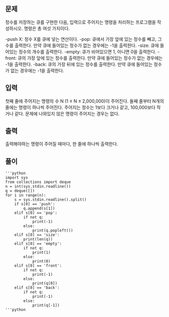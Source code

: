 ## 문제
정수를 저장하는 큐를 구현한 다음, 입력으로 주어지는 명령을 처리하는 프로그램을 작성하시오.
명령은 총 여섯 가지이다.

-push X: 정수 X를 큐에 넣는 연산이다.
-pop: 큐에서 가장 앞에 있는 정수를 빼고, 그 수를 출력한다. 만약 큐에 들어있는 정수가 없는 경우에는 -1을 출력한다.
-size: 큐에 들어있는 정수의 개수를 출력한다.
-empty: 큐가 비어있으면 1, 아니면 0을 출력한다.
-front: 큐의 가장 앞에 있는 정수를 출력한다. 만약 큐에 들어있는 정수가 없는 경우에는 -1을 출력한다.
-back: 큐의 가장 뒤에 있는 정수를 출력한다. 만약 큐에 들어있는 정수가 없는 경우에는 -1을 출력한다.

## 입력
첫째 줄에 주어지는 명령의 수 N (1 ≤ N ≤ 2,000,000)이 주어진다. 둘째 줄부터 N개의 줄에는 명령이 하나씩 주어진다. 주어지는 정수는 1보다 크거나 같고, 100,000보다 작거나 같다. 문제에 나와있지 않은 명령이 주어지는 경우는 없다.

## 출력
출력해야하는 명령이 주어질 때마다, 한 줄에 하나씩 출력한다.

## 풀이

    '''python
    import sys
    from collections import deque
    n = int(sys.stdin.readline())
    q = deque([])
    for i in range(n):
        s = sys.stdin.readline().split()
        if s[0] == 'push':
            q.append(s[1])
        elif s[0] == 'pop':
            if not q:
                print(-1)
            else:
                print(q.popleft())
        elif s[0] == 'size':
            print(len(q))
        elif s[0] == 'empty':
            if not q:
                print(1)
            else:
                print(0)
        elif s[0] == 'front':
            if not q:
                print(-1)
            else:
                print(q[0])
        elif s[0] == 'back':
            if not q:
                print(-1)
            else:
                print(q[-1])
    '''python
